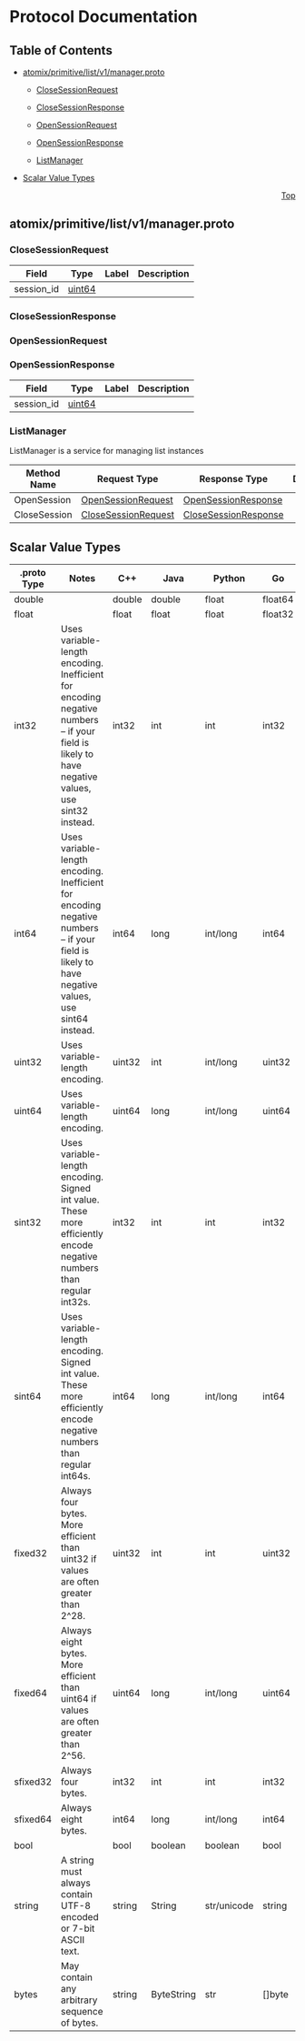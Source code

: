 # Protocol Documentation
<a name="top"></a>

## Table of Contents

- [atomix/primitive/list/v1/manager.proto](#atomix/primitive/list/v1/manager.proto)
    - [CloseSessionRequest](#atomix.primitive.list.v1.CloseSessionRequest)
    - [CloseSessionResponse](#atomix.primitive.list.v1.CloseSessionResponse)
    - [OpenSessionRequest](#atomix.primitive.list.v1.OpenSessionRequest)
    - [OpenSessionResponse](#atomix.primitive.list.v1.OpenSessionResponse)
  
    - [ListManager](#atomix.primitive.list.v1.ListManager)
  
- [Scalar Value Types](#scalar-value-types)



<a name="atomix/primitive/list/v1/manager.proto"></a>
<p align="right"><a href="#top">Top</a></p>

## atomix/primitive/list/v1/manager.proto



<a name="atomix.primitive.list.v1.CloseSessionRequest"></a>

### CloseSessionRequest



| Field | Type | Label | Description |
| ----- | ---- | ----- | ----------- |
| session_id | [uint64](#uint64) |  |  |






<a name="atomix.primitive.list.v1.CloseSessionResponse"></a>

### CloseSessionResponse







<a name="atomix.primitive.list.v1.OpenSessionRequest"></a>

### OpenSessionRequest







<a name="atomix.primitive.list.v1.OpenSessionResponse"></a>

### OpenSessionResponse



| Field | Type | Label | Description |
| ----- | ---- | ----- | ----------- |
| session_id | [uint64](#uint64) |  |  |





 

 

 


<a name="atomix.primitive.list.v1.ListManager"></a>

### ListManager
ListManager is a service for managing list instances

| Method Name | Request Type | Response Type | Description |
| ----------- | ------------ | ------------- | ------------|
| OpenSession | [OpenSessionRequest](#atomix.primitive.list.v1.OpenSessionRequest) | [OpenSessionResponse](#atomix.primitive.list.v1.OpenSessionResponse) |  |
| CloseSession | [CloseSessionRequest](#atomix.primitive.list.v1.CloseSessionRequest) | [CloseSessionResponse](#atomix.primitive.list.v1.CloseSessionResponse) |  |

 



## Scalar Value Types

| .proto Type | Notes | C++ | Java | Python | Go | C# | PHP | Ruby |
| ----------- | ----- | --- | ---- | ------ | -- | -- | --- | ---- |
| <a name="double" /> double |  | double | double | float | float64 | double | float | Float |
| <a name="float" /> float |  | float | float | float | float32 | float | float | Float |
| <a name="int32" /> int32 | Uses variable-length encoding. Inefficient for encoding negative numbers – if your field is likely to have negative values, use sint32 instead. | int32 | int | int | int32 | int | integer | Bignum or Fixnum (as required) |
| <a name="int64" /> int64 | Uses variable-length encoding. Inefficient for encoding negative numbers – if your field is likely to have negative values, use sint64 instead. | int64 | long | int/long | int64 | long | integer/string | Bignum |
| <a name="uint32" /> uint32 | Uses variable-length encoding. | uint32 | int | int/long | uint32 | uint | integer | Bignum or Fixnum (as required) |
| <a name="uint64" /> uint64 | Uses variable-length encoding. | uint64 | long | int/long | uint64 | ulong | integer/string | Bignum or Fixnum (as required) |
| <a name="sint32" /> sint32 | Uses variable-length encoding. Signed int value. These more efficiently encode negative numbers than regular int32s. | int32 | int | int | int32 | int | integer | Bignum or Fixnum (as required) |
| <a name="sint64" /> sint64 | Uses variable-length encoding. Signed int value. These more efficiently encode negative numbers than regular int64s. | int64 | long | int/long | int64 | long | integer/string | Bignum |
| <a name="fixed32" /> fixed32 | Always four bytes. More efficient than uint32 if values are often greater than 2^28. | uint32 | int | int | uint32 | uint | integer | Bignum or Fixnum (as required) |
| <a name="fixed64" /> fixed64 | Always eight bytes. More efficient than uint64 if values are often greater than 2^56. | uint64 | long | int/long | uint64 | ulong | integer/string | Bignum |
| <a name="sfixed32" /> sfixed32 | Always four bytes. | int32 | int | int | int32 | int | integer | Bignum or Fixnum (as required) |
| <a name="sfixed64" /> sfixed64 | Always eight bytes. | int64 | long | int/long | int64 | long | integer/string | Bignum |
| <a name="bool" /> bool |  | bool | boolean | boolean | bool | bool | boolean | TrueClass/FalseClass |
| <a name="string" /> string | A string must always contain UTF-8 encoded or 7-bit ASCII text. | string | String | str/unicode | string | string | string | String (UTF-8) |
| <a name="bytes" /> bytes | May contain any arbitrary sequence of bytes. | string | ByteString | str | []byte | ByteString | string | String (ASCII-8BIT) |

